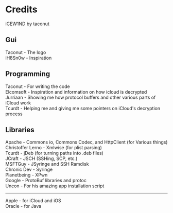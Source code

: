 Credits
=======

iCEW1ND by taconut

Gui
---
Taconut - The logo  
iH8Sn0w - Inspiration  

Programming
-----------

Taconut - For writing the code  
Elcomsoft - Inspiration and information on how icloud is decrypted  
Jurriaan - Showing me how protocol buffers and other various parts of iCloud work  
Tcurdt - Helping me and giving me some pointers on iCloud's  decryption process  

Libraries
---------

Apache - Commons io, Commons Codec, and HttpClient (for Various things)  
Christoffer Lerno - Xmlwise (for plist parsing)  
Tcurdt - jDeb (for turning paths into .deb files)  
JCraft - JSCH (SSHing, SCP, etc.)  
MSFTGuy - JSyringe and SSH Ramdisk  
Chronic Dev - Syringe  
Planetbeing - XPwn  
Google - ProtoBuf libraries and protoc  
Uncon - For his amazing app installation script  

_______

Apple - for iCloud and iOS  
Oracle - for Java  

